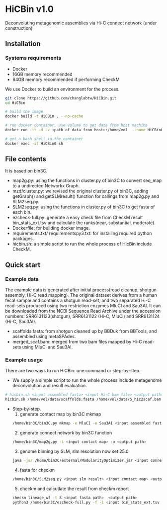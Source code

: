 # HiCBin v1.0
Deconvoluting metagenomic assemblies via Hi-C connect network
(under construction)

## Installation
### Systems requirements
- Docker
- 16GB memory recommended
- 64GB memory recommended if performing CheckM

We use Docker to build an environment for the process.
```bash 
git clone https://github.com/changlabtw/HiCBin.git
cd HiCBin

# build the image 
docker build -t HiCBin . --no-cache

# run docker container, use volume to get data from host machine
docker run -it -d -v <path of data from host>:/home/vol  --name HiCBin0 HiCBin

# get a bash shell in the container
docker exec -it HiCBin0 sh 
```

## File contents
It is based on bin3C.
- map2g.py: using the functions in cluster.py of bin3C to convert seq_map to a undirected Networkx Graph.
- mzd/cluster.py: we revised the original cluster.py of bin3C, adding getGraph() and getSLMresult() function for callings from map2g.py and SLM2seq.py. 
- SLM2seq.py: using the functions in cluster.py of bin3C to get fasta of each bin.
- ezcheck-full.py: generate a easy check file from CheckM result bin_stats_ext.tsv and calculate the ranks(near, substantial, moderate).
- Dockerfile: for building docker image.
- requirements.txt/ requirementspy3.txt: for installing required python packages.
- hicbin.sh: a simple script to run the whole process of HicBin include CheckM.



##  Quick start

###  Example data
The example data is generated after initial process(read cleanup, shotgun assembly, Hi-C read mapping). The original dataset derives from a human fecal sample and contains a shotgun read-set, and two separated Hi-C read-sets produced using two restriction enzymes MluCI and Sau3AI. It can be downloaded from the NCBI Sequence Read Archive under the accession numbers: SRR6131123(shotgun), SRR6131122 (Hi-C, MluCI) and SRR6131124 (Hi-C, Sau3AI).
- scaffolds.fasta: from shotgun cleaned up by BBDuk from BBTools, and assembled using metaSPAdes.
- merged_scaf.bam: merged from two bam files mapped by Hi-C read-sets using MluCI and Sau3AI.  

###  Example usage
There are two ways to run HiCBin: one command or step-by-step.
- We supply a simple script to run the whole process include metagenome deconvolution and result evaluation.
```bash 
# hicbin.sh <input assembled fasta> <input Hi-C bam file> <output path> <slm resolution default=25.0>
hicbin.sh /home/vol/data/scaffolds.fasta /home/vol/data/S_hic2scaf.bam /home/vol/output 25.0
```
- Step-by-step.
  1. generate contact map by bin3C mkmap
  ```bash 
  /home/bin3C/bin3C.py mkmap -e MluCI -e Sau3AI <input assembled fasta> <input Hi-C bam file> <output path>
  ```
  2. generate connect network by bin3C function
  ```bash
  /home/bin3C/map2g.py -i <input contact map> -o <output path>
  ```
  3. genome binning by SLM, slm resolution now set 25.0
  ```bash
  java -jar /home/bin3C/external/ModularityOptimizer.jar <input connect network> <output path/result.txt> 1 25.0 3 10 10 9001882 1
  ```
  4. fasta for checkm
  ```bash
  /home/bin3C/SLM2seq.py <input slm result> <input contact map> <output path>
  ```
  5. checkm and calcutlate the result from checkm report
  ```bash
  checkm lineage_wf -t 8 <input fasta path>  <output path>
  python3 /home/bin3C/ezcheck-full.py -f -i <input bin_stats_ext.tsv from chechm> -o <output path/ezcheck_result.csv>
  ```
